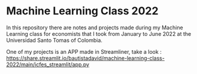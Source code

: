 # Machine Learning Class 2022
In this repository there are notes and projects made during my Machine Learning class for economists that I took from January to June 2022 at the Universidad Santo Tomas of Colombia. 

One of my projects is an APP made in Streamliner, take a look : https://share.streamlit.io/bautistadavid/machine-learning-class-2022/main/icfes_streamlit/app.py
